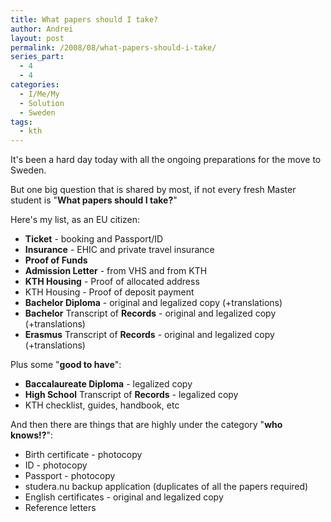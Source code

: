 ```yaml
---
title: What papers should I take?
author: Andrei
layout: post
permalink: /2008/08/what-papers-should-i-take/
series_part:
  - 4
  - 4
categories:
  - I/Me/My
  - Solution
  - Sweden
tags:
  - kth
---
```

It's been a hard day today with all the ongoing preparations for the move to Sweden.

But one big question that is shared by most, if not every fresh Master student is "**What papers should I take?**"

Here's my list, as an EU citizen:



*   **Ticket** - booking and Passport/ID
*   **Insurance** - EHIC and private travel insurance
*   **Proof of Funds**
*   **Admission Letter** - from VHS and from KTH
*   **KTH Housing** - Proof of allocated address
*   KTH Housing - Proof of deposit payment
*   **Bachelor Diploma** - original and legalized copy (+translations)
*   **Bachelor** Transcript of **Records** - original and legalized copy (+translations)
*   **Erasmus** Transcript of **Records** - original and legalized copy (+translations)

Plus some "**good to have**":

*   **Baccalaureate Diploma** - legalized copy
*   **High School** Transcript of **Records** - legalized copy
*   KTH checklist, guides, handbook, etc

And then there are things that are highly under the category "**who knows!?**":

*   Birth certificate - photocopy
*   ID - photocopy
*   Passport - photocopy
*   studera.nu backup application (duplicates of all the papers required)
*   English certificates - original and legalized copy
*   Reference letters